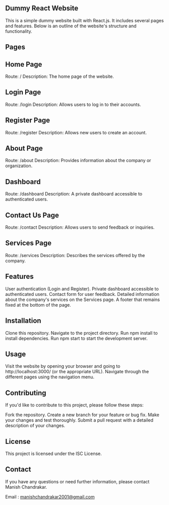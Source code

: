 ##  Dummy React Website 
This is a simple dummy website built with React.js. It includes several pages and features. Below is an outline of the website's structure and functionality.

 ## Pages
 
 ## Home Page
 Route: /
 Description: The home page of the website.

 ## Login Page
Route: /login
Description: Allows users to log in to their accounts.

## Register Page
Route: /register
Description: Allows new users to create an account.

## About Page
Route: /about
Description: Provides information about the company or organization.

## Dashboard
Route: /dashboard
Description: A private dashboard accessible to authenticated users.

## Contact Us Page
Route: /contact
Description: Allows users to send feedback or inquiries.

## Services Page
Route: /services
Description: Describes the services offered by the company.

## Features
User authentication (Login and Register).
Private dashboard accessible to authenticated users.
Contact form for user feedback.
Detailed information about the company's services on the Services page.
A footer that remains fixed at the bottom of the page.

## Installation
Clone this repository.
Navigate to the project directory.
Run npm install to install dependencies.
Run npm start to start the development server.

## Usage
Visit the website by opening your browser and going to http://localhost:3000/ (or the appropriate URL).
Navigate through the different pages using the navigation menu.


## Contributing
If you'd like to contribute to this project, please follow these steps:

Fork the repository.
Create a new branch for your feature or bug fix.
Make your changes and test thoroughly.
Submit a pull request with a detailed description of your changes.

## License
This project is licensed under the ISC License.

## Contact
If you have any questions or need further information, please contact Manish Chandrakar.

Email : manishchandrakar2001@gmail.com



